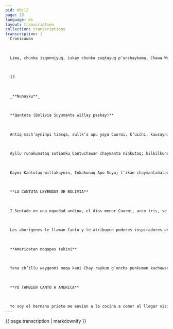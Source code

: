 ```yaml
---
pid: obj12
page: 13
language: es
layout: transcription
collection: transcriptions
transcription: |
  Cronicawan
  
  
  
  Lima, chunka isqonniyuq, iskay chunka suqtayuq p’unchaykama, Chawa Warki killa 1975
  
  
  
  13
  
  
  
  _**Nunayku**_
  
  
  
  **Qantuta (Bolivia Suyumanta willay paskay)**
  
  
  
  Antiq mach’ayninpi tiasqa, sullk'a apu yaya Cuurmi, k’uichi, kausayninmanta ñakapakuspa. Llakiynin qonqay munananpaj, maynin mayninmanta, kinsa llunp’i liwiñanta wayraman wisch’uspa, kaytaj, hatunkaray kinrayta ruwaspa, chinpa urqoq mukukunman chayachispa Khaynatan pacha kausayninta sipisqa. Chaymanta, p’ujllayninwan sayk’usqachaymanta ima sumaj kaynin wich’isqanmantawan, liwiñata aysaspa, auqay illapa, llakiyninta qhastuspa. Usurimantataj sumaj kayniy huj tuylla kausaypaj ¿lmapajtaj kanmanri tukuy llump’iyuq kapusqayri? ¿lmapajtajsi noqallapi hunt'ayman? ¡Ayau! Wayna Yaya laki kausayniyuj, sumaj kaynintaj kikillantaj imayna kay nuna nina iwiraqocha Taytay!, kamachiy sagenaypaj kay ñuñuypi wagaychasqay p’uytuta runakunaman, ¡usuri runakuna! ; wañuj wawaykikuna, mana saykuj kausanku sumaj kaywan ch’akichiskunpanku Tata kjunu, Yayan wiñay rit'ikunamanta, saminchasqataj Yayakunawan pacha kausaynin rayku, p’achallisqataj paraqay sansaj yacollawan, imayna ch’usihina, kharu pachamanta uyarimusqa Cuurmij waqapakuyninta chaymanta mana imatapas ruway ta atisqachu upallachinanpaj Wayna Yayata....... Cuurmi, hujmanta, liwiñanta wisch’umullantaj, wajmanta llakipi chinkaspa. Ayau nina nanay kay wijsanniyta k’anchachispa! ¿Imaraykutaj noqapiri wañunman kay runa masiykunawan rakiyri?......... Chay yupaychana Kjunu manchayta llanthuyachisqe samayninwan mana Wayna Yayaj willakuynin qasi qasiy ninta gonchoyachinanpa). II Wakin Kollasuyuj yunkankunapi, hatunkaray kayninmanta, sillantaj huj yura, yuraj punki t'ikayoq, huj wata killalla rikhurimun, pisi wayra chhapchiritintaj, estambres y pistilosninta, supayta kuyuchispa, sumaj takikunata t'oqachimun.
  
  
  
  Ayllu runakunataq sutianku Cantuchawan chaymanta ninkutaq: kilkilkunatas yuyay kallpachan sumaj q'aparijninta muskijtinku. III Wiraqocha, Yayakunaq Apu Taytan, uyarisqa wayna Apu Yayaq waqakuyninta; ancha songo khuyayninmanta, maskaspa imaynatas Cuurmiq llakiyninta pisiyachinman. ... Wajqh’asqataq chaymanta phiñasqa, wayna Apu Yayayata kutipanasqa: —Sonqo munayniyki manan willka chaninkiymantachu. Pacha kausaj mich’a runallan, kausan chaymanta wañuntaq wiñay pachawan phutisqa. Qanmi kanki Apu Yayakunaq willka paskaynin ¡Apu Yayakunaqa wiñay kausajsikanku imayna runakuna chinkay tukukuq kanku! Uyarinin willarikuyniykita chaymanta imayna taytayki hina wañukuyniykiwan hunt'akuni. Cuurmi uyarimuy, kallpay atipakuj wayna, mana tupaj niyuq wayna; ayau kantucha sijlla t'ikarij, rit'i sansaj, chaymanta llump’ajlla, Qollasuyuq wayqo sunqonkunapi, sayway yamanchakunki Mama Pajsi, mama killa, hanaq pacha chaupinpi churakujtin. Cuurmitaq taytanta uyarisqa chaymanta huj killa tutapi, g'ellumanta lirp’uspa, khuyaymanta khatatataspa, churakun qhasqonpi Kantuchata Paytaq samarin ukhullanmantaña yuyay chinkachij Kantuchaj "apayninta, chaymanta payñataj sansaj rit'i yoraq, ap’ipaykuyninpitaj k’askachikuspa Cuurmij llump’ankuna. Chay hujrijchag tinkuy mantas chhichispallaplla t'ikata kinsa k’uichij kinsa llump’anwan: puka, q’ello chaymanta q'omer. IV Wiraqochataq kusi wayt'ansami, anaykuninta qhawan chaymanta kachamun Wayra Tatata, wayraq apu yayan, Kantuchaq mujunta ch'eqerichimunanpaq t'akaspa killasu-yuj tawa suyunkunapi, hinas pataq chayraq Cuurmi munayninta hunt'anman pachapi wiñaypaq kausayninta.
  
  
  
  Kaymi Kantutaq willakuynin, Inkakunaq Apu Suyuj t'ikan chaymantañataq kunanllaqta unancha Bolivia suyumanta.
  
  
  
  **LA CANTUTA LEYENDAS DE BOLIVIA**
  
  
  
  I Sentado en una oquedad andina, el dios menor Cuurmi, arco iris, se lamentaba de su destino. Para soslayar su pena, rato a rato lanzaba a los vientos su liwiña tricolor que, formando una gigantesca parábola, iba a tocar la cúspide del monte opuesto. Así mataba su tiempo. Luego, cansado de su juego y de espectar la belleza que dura sólo instantes. ¿De que sirve que yo sea poseedor de todos los colores? ¿Por qué debo retenerlos en mí? ¡Oh! triste suerte del dios joven cuya belleza es semejante a un fuego fátuo. ¡Padre Wiracochal permite que entregue este manantial guardado en mi seno a los hombres, imiserables seres! , tus mortales criaturas, que viven incesantes en su sed de belleza. . . . . . . Tata Kjunu, dios de las nieves eternas, venerable en tre los dioses por su edad vestido de alba yacolla, especie de manteo, desde lejos escuchaba los lamentos de Cuurmi y nada podía hacer para consolar al joven dios.. . . . . Cuurmi, nuevamente lanzaba su liwiña, para después sumergirse en el sopor de su tristeza: —¡Oh dolor de fuego que enciendes mis entrañas! ¿Por que debe morir en mí lo que puedo compartir con los humanos? El venerable Kjnu ensombrecía el horizonte con su aliento para que las quejas del dios joven no enturbiaran su paz II En la espesura de los valles del dilatado Kollasuyu crece una planta, cuyas flores, camánulas blancas, en cierta época del año, al roce de un ligere vientecillo, hacen vibrar su estambres y pistilos, tan intensamente, que tañen melodías de singular acento.
  
  
  
  Los aborigenes le llaman Cantu y le atribuyen poderes inspiradores en los músicos que se acercan a sentir su fragancia. III Wiracocha, padre de dioses, escuchó las lamentaciones del dios joven; se dolió hondo y buscó la manera de amenguar la tristeza de Cuurmi. ..... Le llamó y, severo, recriminó al dios joven: —Tus afanes son impropios de tu calidad. Sólo el hombre, mísero mortal, vive y muere transido de eternidad. Tu eres progenie de dioses ¡Los dioses son tan eternos como efímeros son los hombres! He escuchado tus quejas y como padre tuyo he hecho mia tu desesperanza. Escucha Cuurmi, joven impetuoso e imcomprable; Cantu, la hermosa flor, inmaculada y virgen, que mora en los bajíos de Kollasuyu, la desposarás cuando Mama Pajsi, madre luna se encuentre en el cenit. Cuurmi obededeció a su padre y en una noche de luna traslúcide palidez, estremecido de amor, atrajo a su pecho a Cantu, y ella, campánula alba, en su entrega se impregnó de los colores de Cuurmi. Del insólito acoplamiento germinó una. delicada flor con los tres colores del arco iris: rojo, amarillo y verde. IV Wiracocha, rebosando de dicha, observó su milagro y mandó a Huayra Tata, dios del viento, que esparciera la semilla de Cantu, por los cuatro confines del Kollasyuy para que así Cuumi cumpliera su deseo de eternizarse sobre la tierra. V Esta es la leyenda de la Cantuta, flor imperial de los Incas, y hoy símbolo patrio de la República de Bolivia ANTONIO PAREDES— CANDIA
  
  
  
  **Americatan noqapas takini**
  
  
  
  Yana ch’illu wayqenmi noqa kani Chay raykun g’oncha punkuman kachawanku Tapurikug chayamujtin Aswansi asiymanta wañuni Allinta saqsaspa Kallpayoq wiñaspa Q'aya pacha hamp’ara patapi tiyamusaq Tapurikuj kutimujtin. Manacha pipas maypas atinqachu kamachiwayta Q'oncha punkupi mikhumunaypaq. Chayraqcha qhawarinqaku ¡Achala! Añaña kasqayta Chaymantacha p’enqakunqaku ¡Americamantan noqapas kani!
  
  
  
  **YO TAMBIEN CANTO A AMERICA**
  
  
  
  Yo soy el hermano prieto me envían a la cocina a comer al llegar visita pero me río y como bien y crezco fuerte. Mañana estaré a la mesa cuando llegue la visita. Y nadie se atreverá a decirme que coma en la cocina. Entonces además, verán que bonito soy y tendrán vergüenza ¡Yo también soy América! LANGSTON HUGHS
---
```


{{ page.transcription | markdownify }}
